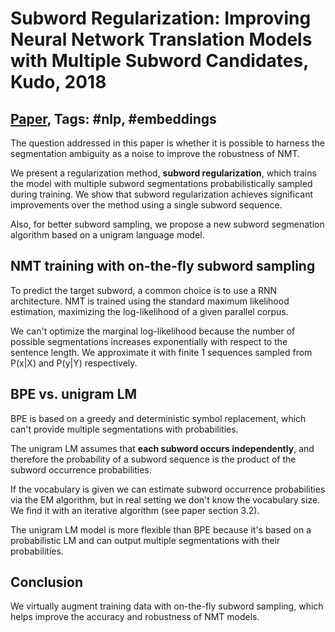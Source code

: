# Subword Regularization: Improving Neural Network Translation Models with Multiple Subword Candidates, Kudo, 2018

## [Paper](https://www.aclweb.org/anthology/P18-1007), Tags: \#nlp, \#embeddings

The question addressed in this paper is whether it is possible to harness the segmentation ambiguity as a noise to improve the robustness of NMT.

We present a regularization method, **subword regularization**, which trains the model with multiple subword segmentations probabilistically sampled during training. We show that subword regularization achieves significant improvements over the method using a single subword sequence.

Also, for better subword sampling, we propose a new subword segmenation algorithm based on a unigram language model.

## NMT training with on-the-fly subword sampling

To predict the target subword, a common choice is to use a RNN architecture. NMT is trained using the standard maximum likelihood estimation, maximizing the log-likelihood of a given parallel corpus.

We can't optimize the marginal log-likelihood because the number of possible segmentations increases exponentially with respect to the sentence length. We approximate it with finite 1 sequences sampled from P(x|X) and P(y|Y) respectively.

## BPE vs. unigram LM

BPE is based on a greedy and deterministic symbol replacement, which can't provide multiple segmentations with probabilities.

The unigram LM assumes that **each subword occurs independently**, and therefore the probability of a subword sequence is the product of the subword occurrence probabilities.

If the vocabulary is given we can estimate subword occurrence probabilities via the EM algorithm, but in real setting we don't know the vocabulary size. We find it with an iterative algorithm (see paper section 3.2).

The unigram LM model is more flexible than BPE because it's based on a probabilistic LM and can output multiple segmentations with their probabilities.

## Conclusion

We virtually augment training data with on-the-fly subword sampling, which helps improve the accuracy and robustness of NMT models.
